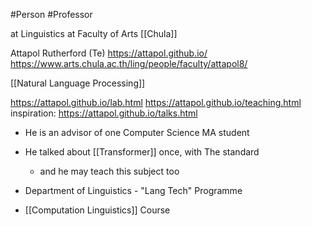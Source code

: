 #Person #Professor 

at Linguistics at Faculty of Arts [[Chula]]

Attapol Rutherford (Te)
https://attapol.github.io/
https://www.arts.chula.ac.th/ling/people/faculty/attapol8/

[[Natural Language Processing]]


https://attapol.github.io/lab.html
https://attapol.github.io/teaching.html
inspiration: https://attapol.github.io/talks.html

- He is an advisor of one Computer Science MA student

- He talked about [[Transformer]] once, with The standard
	- and he may teach this subject too

- Department of Linguistics - "Lang Tech" Programme
- [[Computation Linguistics]] Course